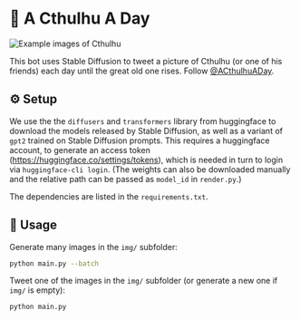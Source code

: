 # :octopus: A Cthulhu A Day

![Example images of Cthulhu](extra/banner.png)

This bot uses Stable Diffusion to tweet a picture of Cthulhu (or one of his friends) each day until the great old one rises. Follow [@ACthulhuADay](https://twitter.com/ACthulhuADay).

## :gear: Setup

We use the the `diffusers`  and `transformers` library from huggingface to download the models released by
Stable Diffusion, as well as a variant of `gpt2` trained on Stable Diffusion prompts.
This requires a huggingface account, to generate an access token (https://huggingface.co/settings/tokens),
which is needed in turn to login via `huggingface-cli login`. (The weights can also be downloaded manually
and the relative path can be passed as `model_id` in `render.py`.)

The dependencies are listed in the `requirements.txt`.

## :art: Usage

Generate many images in the `img/` subfolder:

```bash
python main.py --batch
```

Tweet one of the images in the `img/` subfolder (or generate a new one if `img/` is empty):

```bash
python main.py
```
